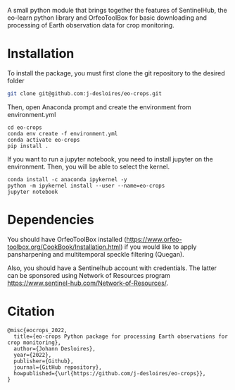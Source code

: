 A small python module that brings together the features of SentinelHub, the eo-learn python library and OrfeoToolBox for basic downloading and processing of Earth observation data for crop monitoring. 


# Installation

To install the package, you must first clone the git repository to the desired folder

```bash
git clone git@github.com:j-desloires/eo-crops.git
```

Then, open Anaconda prompt and create the environment from environment.yml

```
cd eo-crops
conda env create -f environment.yml
conda activate eo-crops
pip install .
```


If you want to run a jupyter notebook, you need to install jupyter on the environment. Then, you will be able to select the kernel.

```
conda install -c anaconda ipykernel -y
python -m ipykernel install --user --name=eo-crops
jupyter notebook
```

# Dependencies

You should have OrfeoToolBox installed (https://www.orfeo-toolbox.org/CookBook/Installation.html) if you would like to apply pansharpening and multitemporal speckle filtering (Quegan). 

Also, you should have a Sentinelhub account with credentials. The latter can be sponsored using Network of Resources program https://www.sentinel-hub.com/Network-of-Resources/.

# Citation

```
@misc{eocrops_2022,
  title={eo-crops Python package for processing Earth observations for crop monitoring},
  author={Johann Desloires},
  year={2022},
  publisher={Github},
  journal={GitHub repository},
  howpublished={\url{https://github.com/j-desloires/eo-crops}},
}
```
